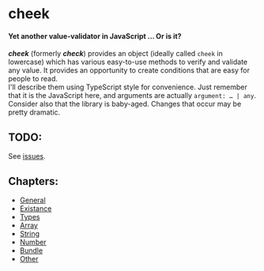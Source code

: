 # cheek
#### Yet another value-validator in JavaScript ... Or is it?

*__cheek__* (formerly *__check__*) provides an object (ideally called `cheek` in lowercase) which has various easy-to-use methods to verify and validate any value. It provides an opportunity to create conditions that are easy for people to read.  
I'll describe them using TypeScript style for convenience. Just remember that it is the JavaScript here, and arguments are actually `argument: … | any`.  
Consider also that the library is baby-aged. Changes that occur may be pretty dramatic.

## TODO:

See [issues](https://github.com/parzh/cheek/issues).

## Chapters:

- [General](readme-chapters/general.md)
- [Existance](readme-chapters/existance.md)
- [Types](readme-chapters/types.md)
- [Array](readme-chapters/array.md)
- [String](readme-chapters/string.md)
- [Number](readme-chapters/number.md)
- [Bundle](readme-chapters/bundle.md)
- [Other](readme-chapters/other.md)
